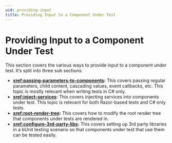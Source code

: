 ```yaml
---
uid: providing-input
title: Providing Input to a Component Under Test
---
```


# Providing Input to a Component Under Test

This section covers the various ways to provide input to a component under test. It’s split into three sub sections:

- **<xref:passing-parameters-to-components>:** This covers passing regular parameters, child content, cascading values, event callbacks, etc. This topic is mostly relevant when writing tests in C# only.
- **<xref:inject-services>:** This covers injecting services into components under test. This topic is relevant for both Razor-based tests and C# only tests.
- **<xref:root-render-tree>:** This covers how to modify the root render tree that components under tests are rendered in.
- **<xref:configure-3rd-party-libs>:** This covers setting up 3rd party libraries in a bUnit testing scenario so that components under test that use them can be tested easily.
